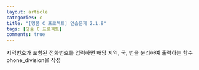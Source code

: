 ```yaml
---
layout: article
categories: c
title: "[명품 C 프로젝트] 연습문제 2.1.9"
tags: [명품 C 프로젝트]
comments: true
---
```


지역번호가 포함된 전화번호를 입력하면 해당 지역, 국, 번을 분리하여 출력하는 함수 phone_division을 작성

<script src="https://gist.github.com/junbly/c24426afdbb06dba4b19df95f1ab5b85.js"></script>
